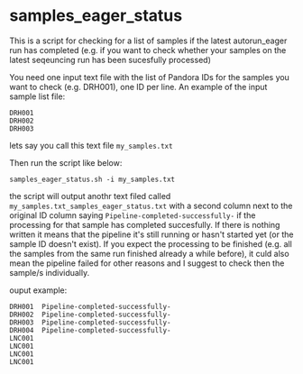 # samples_eager_status

This is a script for checking for a list of samples if the latest autorun_eager run has completed (e.g. if you want to check whether your samples 
on the latest seqeuncing run has been sucesfully processed)


You need one input text file with the list of Pandora IDs for the samples you want to check (e.g. DRH001), one ID per line. An example 
of the input sample list file:

```
DRH001
DRH002
DRH003

```

lets say you call this text file ``` my_samples.txt ```

Then run the script like below:
```
samples_eager_status.sh -i my_samples.txt

```
the script will output anothr text filed called ``` my_samples.txt_samples_eager_status.txt ``` with a second column next to the 
original ID column saying ``` Pipeline-completed-successfully- ``` if the processing for that sample has completed succesfully. If there is nothing 
written it means that the pipeline it's still running or hasn't started yet (or the sample ID doesn't exist). If you expect the processing to be 
finished (e.g. all the samples from the same run finished already a while before), it culd also mean the pipeline failed for other reasons and I 
suggest to check then the sample/s individually.

ouput example:

```
DRH001	Pipeline-completed-successfully-
DRH002	Pipeline-completed-successfully-
DRH003	Pipeline-completed-successfully-
DRH004	Pipeline-completed-successfully-
LNC001	
LNC001	
LNC001	
LNC001
	
````
